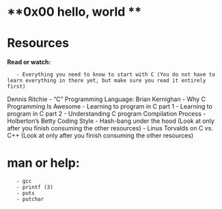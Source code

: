 # **0x00 hello, world **

# **Resources**

**Read or watch:**

       - Everything you need to know to start with C (You do not have to learn everything in there yet, but make sure you read it entirely first)
Dennis Ritchie
       - “C” Programming Language: Brian Kernighan
       - Why C Programming Is Awesome
       - Learning to program in C part 1
       - Learning to program in C part 2
       - Understanding C program Compilation Process
       - Holberton’s Betty Coding Style
       - Hash-bang under the hood (Look at only after you finish consuming the other resources)
       - Linus Torvalds on C vs. C++ (Look at only after you finish consuming the other resources)

# **man or help:**

       - gcc
       - printf (3)
       - puts
       - putchar
